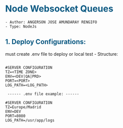 <h1 style="color:#075982;font-weight:bold"> Node Websocket Queues </h1>

```
- Author: ANGERSON JOSE AMUNDARAY RENGIFO
- Type: NodeJs
```

<h2 style="color:#075982;font-weight:bold">1. Deploy Configurations:</h2>
must create .env file to deploy or local test - Structure:</p>

```

#SERVER CONFIGURATION
TZ=<TIME ZONE>
ENV=<DEV|QA|PRD>
PORT=<PORT>
LOG_PATH=<LOG_PATH>

 ------ .env file example: ------

#SERVER CONFIGURATION
TZ=Europe/Madrid
ENV=DEV
PORT=8080
LOG_PATH=/usr/app/logs

```
